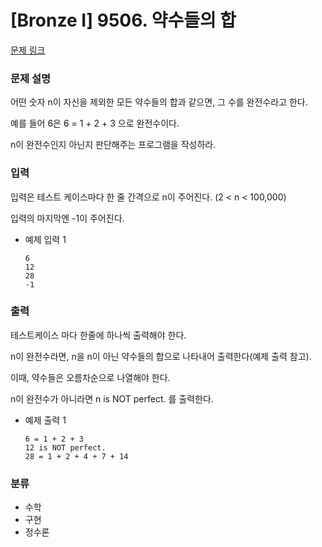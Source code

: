 # [Bronze Ⅰ] 9506. 약수들의 합

[문제 링크](https://www.acmicpc.net/problem/9506)

### 문제 설명

어떤 숫자 n이 자신을 제외한 모든 약수들의 합과 같으면, 그 수를 완전수라고 한다.

예를 들어 6은 6 = 1 + 2 + 3 으로 완전수이다.

n이 완전수인지 아닌지 판단해주는 프로그램을 작성하라.

### 입력

입력은 테스트 케이스마다 한 줄 간격으로 n이 주어진다. (2 < n < 100,000)

입력의 마지막엔 -1이 주어진다.

-   예제 입력 1

    ```
    6
    12
    28
    -1
    ```

### 출력

테스트케이스 마다 한줄에 하나씩 출력해야 한다.

n이 완전수라면, n을 n이 아닌 약수들의 합으로 나타내어 출력한다(예제 출력 참고).

이때, 약수들은 오름차순으로 나열해야 한다.

n이 완전수가 아니라면 n is NOT perfect. 를 출력한다.

-   예제 출력 1

    ```
    6 = 1 + 2 + 3
    12 is NOT perfect.
    28 = 1 + 2 + 4 + 7 + 14
    ```

### 분류

-   수학
-   구현
-   정수론
